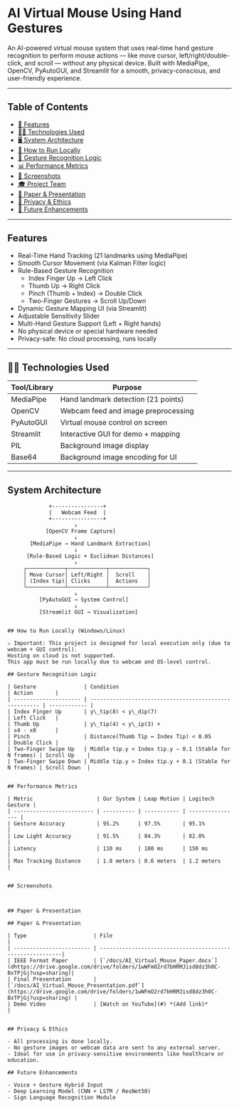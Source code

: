 # AI Virtual Mouse Using Hand Gestures

An AI-powered virtual mouse system that uses real-time hand gesture recognition to perform mouse actions — like move cursor, left/right/double-click, and scroll — without any physical device.
Built with MediaPipe, OpenCV, PyAutoGUI, and Streamlit for a smooth, privacy-conscious, and user-friendly experience.

---

## Table of Contents

- [📌 Features](#-features)
- [🧑‍💻 Technologies Used](#-technologies-used)
- [🖥️ System Architecture](#️-system-architecture)
- [🚀 How to Run Locally](#-how-to-run-locally)
- [🧠 Gesture Recognition Logic](#-gesture-recognition-logic)
- [📊 Performance Metrics](#-performance-metrics)
- [📸 Screenshots](#-screenshots)
- [🎓 Project Team](#-project-team)
- [📁 Paper & Presentation](#-paper--presentation)
- [🔐 Privacy & Ethics](#-privacy--ethics)
- [🌱 Future Enhancements](#-future-enhancements)

---

## Features

- Real-Time Hand Tracking (21 landmarks using MediaPipe)
- Smooth Cursor Movement (via Kalman Filter logic)
- Rule-Based Gesture Recognition
  -  Index Finger Up → Left Click
  -  Thumb Up → Right Click
  -  Pinch (Thumb + Index) → Double Click
  -  Two-Finger Gestures → Scroll Up/Down
-  Dynamic Gesture Mapping UI (via Streamlit)
-  Adjustable Sensitivity Slider
-  Multi-Hand Gesture Support (Left + Right hands)
-  No physical device or special hardware needed
-  Privacy-safe: No cloud processing, runs locally

---

## 🧑‍💻 Technologies Used

| Tool/Library     | Purpose                                |
|------------------|----------------------------------------|
| MediaPipe        | Hand landmark detection (21 points)    |
| OpenCV           | Webcam feed and image preprocessing    |
| PyAutoGUI        | Virtual mouse control on screen        |
| Streamlit        | Interactive GUI for demo + mapping     |
| PIL              | Background image display               |
| Base64           | Background image encoding for UI       |

---

## System Architecture

```plaintext
             +----------------+
             |   Webcam Feed  |
             +----------------+
                     ↓
            [OpenCV Frame Capture]
                     ↓
       [MediaPipe → Hand Landmark Extraction]
                     ↓
      [Rule-Based Logic + Euclidean Distances]
                     ↓
     ┌────────────┬────────────┬────────────┐
     │ Move Cursor│ Left/Right │  Scroll    │
     │ (Index tip)│ Clicks     │  Actions   │
     └────────────┴────────────┴────────────┘
                     ↓
          [PyAutoGUI → System Control]
                     ↓
          [Streamlit GUI → Visualization]


## How to Run Locally (Windows/Linux)

⚠️ Important: This project is designed for local execution only (due to webcam + GUI control).
Hosting on cloud is not supported.
This app must be run locally due to webcam and OS-level control.

## Gesture Recognition Logic

| Gesture               | Condition                                              | Action       |
| --------------------- | ------------------------------------------------------ | ------------ |
| Index Finger Up       | y\_tip(8) < y\_dip(7)                                  | Left Click   |
| Thumb Up              | y\_tip(4) < y\_ip(3) +                                 | x4 - x8      |
| Pinch                 | Distance(Thumb Tip ↔ Index Tip) < 0.05                 | Double Click |
| Two-Finger Swipe Up   | Middle tip.y < Index tip.y – 0.1 (Stable for N frames) | Scroll Up    |
| Two-Finger Swipe Down | Middle tip.y > Index tip.y + 0.1 (Stable for N frames) | Scroll Down  |


## Performance Metrics

| Metric                    | Our System | Leap Motion | Logitech Gesture |
| ------------------------- | ---------- | ----------- | ---------------- |
| Gesture Accuracy          | 95.2%      | 97.5%       | 95.1%            |
| Low Light Accuracy        | 91.5%      | 84.3%       | 82.0%            |
| Latency                   | 110 ms     | 180 ms      | 150 ms           |
| Max Tracking Distance     | 1.8 meters | 0.6 meters  | 1.2 meters       |


## Screenshots



## Paper & Presentation

## Paper & Presentation

| Type                     | File                                                      |                                                                                         
| ------------------------ | ----------------------------------------------------------|
| IEEE Format Paper        | [`/docs/AI_Virtual_Mouse_Paper.docx`](dhttps://drive.google.com/drive/folders/1wWFmO2rd7bHRMJisd8dz3h0C-BxTPjGj?usp=sharing)|
| Final Presentation       | [`/docs/AI_Virtual_Mouse_Presentation.pdf`](https://drive.google.com/drive/folders/1wWFmO2rd7bHRMJisd8dz3h0C-BxTPjGj?usp=sharing) |
| Demo Video               | [Watch on YouTube](#) *(Add link)*                        |


## Privacy & Ethics

- All processing is done locally.
- No gesture images or webcam data are sent to any external server.
- Ideal for use in privacy-sensitive environments like healthcare or education.

## Future Enhancements

- Voice + Gesture Hybrid Input
- Deep Learning Model (CNN + LSTM / ResNet50)
- Sign Language Recognition Module
